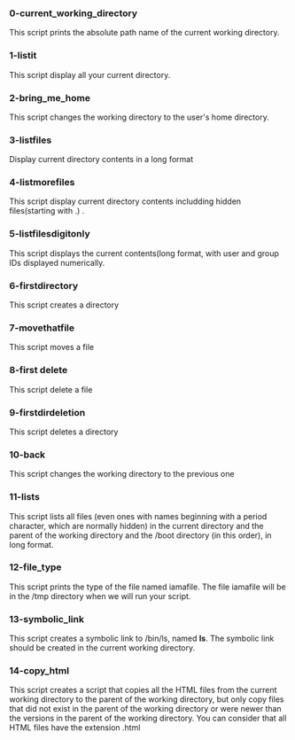 ### 0-current_working_directory
This script prints the absolute path name of the current working directory.

### 1-listit
This script display all your current directory.

### 2-bring_me_home
This script changes the working directory to the user's home directory.

### 3-listfiles
Display current directory contents in a long format

### 4-listmorefiles
This script display current directory contents includding hidden files(starting with .) .
### 5-listfilesdigitonly
This script displays the current contents(long format, with user and group IDs displayed numerically.

### 6-firstdirectory
This script creates a directory

### 7-movethatfile
This script moves a file

### 8-first delete
This script delete a file

### 9-firstdirdeletion
This script deletes a directory

### 10-back
This script changes the working directory to the previous one

### 11-lists
This script lists all files (even ones with names beginning with a period character, which are normally hidden) in the current directory and the parent of the working directory and the /boot directory (in this order), in long format.

### 12-file_type
This script prints the type of the file named iamafile. The file iamafile will be in the /tmp directory when we will run your script.

### 13-symbolic_link
This script creates a symbolic link to /bin/ls, named __ls__. The symbolic link should be created in the current working directory.

### 14-copy_html
This script creates a script that copies all the HTML files from the current working directory to the parent of the working directory, but only copy files that did not exist in the parent of the working directory or were newer than the versions in the parent of the working directory.
You can consider that all HTML files have the extension .html






